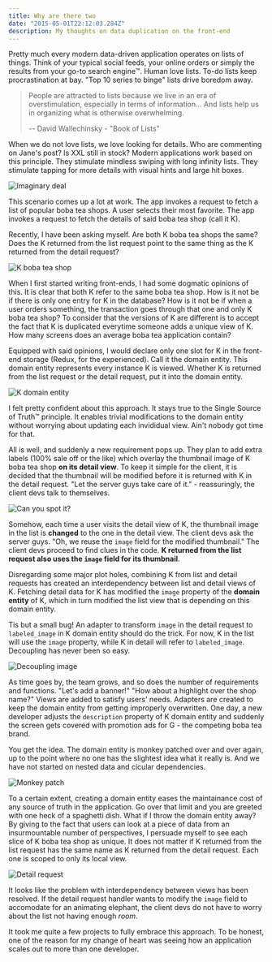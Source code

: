 ```yaml
---
title: Why are there two
date: "2015-05-01T22:12:03.284Z"
description: My thoughts on data duplication on the front-end
---
```


Pretty much every modern data-driven application operates on lists of things. Think of your typical social feeds, your online orders or simply the results from your go-to search engine™️. Human love lists. To-do lists keep procrastination at bay. "Top 10 series to binge" lists drive boredom away.

> People are attracted to lists because we live in an era of overstimulation, especially in terms of information... And lists help us in organizing what is otherwise overwhelming.
>
> -- David Wallechinsky - "Book of Lists"

When we do not love lists, we love looking for details. Who are commenting on Jane's post? Is XXL still in stock? Modern applications work based on this principle. They stimulate mindless swiping with long infinity lists. They stimulate tapping for more details with visual hints and large hit boxes.

![Imaginary deal](./figure-1.png)

This scenario comes up a lot at work. The app invokes a request to fetch a list of popular boba tea shops. A user selects their most favorite. The app invokes a request to fetch the details of said boba tea shop (call it K).

Recently, I have been asking myself. Are both K boba tea shops the same? Does the K returned from the list request point to the same thing as the K returned from the detail request?

![K boba tea shop](./figure-2.png)

When I first started writing front-ends, I had some dogmatic opinions of this. It is clear that both K refer to the same boba tea shop. How is it not be if there is only one entry for K in the database? How is it not be if when a user orders something, the transaction goes through that one and only K boba tea shop? To consider that the versions of K are different is to accept the fact that K is duplicated everytime someone adds a unique view of K. How many screens does an average boba tea application contain?

Equipped with said opinions, I would declare only one slot for K in the front-end storage (Redux, for the experienced). Call it the domain entity. This domain entity represents every instance K is viewed. Whether K is returned from the list request or the detail request, put it into the domain entity.

![K domain entity](./figure-3.png)

I felt pretty confident about this approach. It stays true to the Single Source of Truth™️ principle. It enables trivial modifications to the domain entity without worrying about updating each invididual view. Ain't nobody got time for that.

All is well, and suddenly a new requirement pops up. They plan to add extra labels (100% sale off or the like) which overlay the thumbnail image of K boba tea shop **on its detail view**. To keep it simple for the client, it is decided that the thumbnail will be modified before it is returned with K in the detail request. "Let the server guys take care of it." - reassuringly, the client devs talk to themselves.

![Can you spot it?](./figure-4.gif)

Somehow, each time a user visits the detail view of K, the thumbnail image in the list is **changed** to the one in the detail view. The client devs ask the server guys. "Oh, we reuse the `image` field for the modified thumbnail." The client devs proceed to find clues in the code. **K returned from the list request also uses the `image` field for its thumbnail**.

Disregarding some major plot holes, combining K from list and detail requests has created an interdependency between list and detail views of K. Fetching detail data for K has modified the `image` property of the **domain entity** of K, which in turn modified the list view that is depending on this domain entity.

Tis but a small bug! An adapter to transform `image` in the detail request to `labeled_image` in K domain entity should do the trick. For now, K in the list will use the `image` property, while K in detail will refer to `labeled_image`. Decoupling has never been so easy.

![Decoupling image](./figure-5.png)

As time goes by, the team grows, and so does the number of requirements and functions. "Let's add a banner!" "How about a highlight over the shop name?" Views are added to satisfy users' needs. Adapters are created to keep the domain entity from getting improperly overwritten. One day, a new developer adjusts the `description` property of K domain entity and suddenly the screen gets covered with promotion ads for G - the competing boba tea brand.

You get the idea. The domain entity is monkey patched over and over again, up to the point where no one has the slightest idea what it really is. And we have not started on nested data and cicular dependencies.

![Monkey patch](./figure-6.png)

To a certain extent, creating a domain entity eases the maintainance cost of any source of truth in the application. Go over that limit and you are greeted with one heck of a spaghetti dish. What if I throw the domain entity away? By giving to the fact that users can look at a piece of data from an insurmountable number of perspectives, I persuade myself to see each slice of K boba tea shop as unique. It does not matter if K returned from the list request has the same name as K returned from the detail request. Each one is scoped to only its local view.

![Detail request](./figure-7.png)

It looks like the problem with interdependency between views has been resolved. If the detail request handler wants to modify the `image` field to accomodate for an animating elephant, the client devs do not have to worry about the list not having enough _room_.

It took me quite a few projects to fully embrace this approach. To be honest, one of the reason for my change of heart was seeing how an application scales out to more than one developer.
